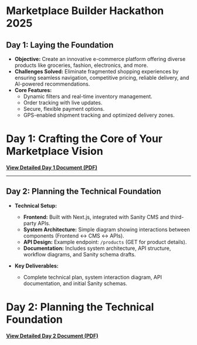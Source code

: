 # Marketplace Builder Hackathon 2025

## Day 1: Laying the Foundation
- **Objective:** Create an innovative e-commerce platform offering diverse products like groceries, fashion, electronics, and more.  
- **Challenges Solved:** Eliminate fragmented shopping experiences by ensuring seamless navigation, competitive pricing, reliable delivery, and AI-powered recommendations.  
- **Core Features:**  
  - Dynamic filters and real-time inventory management.  
  - Order tracking with live updates.  
  - Secure, flexible payment options.  
  - GPS-enabled shipment tracking and optimized delivery zones.  

# Day 1: Crafting the Core of Your Marketplace Vision

[**View Detailed Day 1 Document (PDF)**](https://github.com/muhammadmubashir72/Marketplace_Builder_Hackathon_Task_2025/blob/master/Day1_Laying_the_Foundation_for_Your_Marketplace_Journey/Day1_Laying_the_Foundation_for_Your_Marketplace_Journey.pdf)

---

## Day 2: Planning the Technical Foundation
- **Technical Setup:**  
  - **Frontend:** Built with Next.js, integrated with Sanity CMS and third-party APIs.  
  - **System Architecture:** Simple diagram showing interactions between components (Frontend ↔ CMS ↔ APIs).  
  - **API Design:** Example endpoint: `/products` (GET for product details).  
  - **Documentation:** Includes system architecture, API structure, workflow diagrams, and Sanity schema drafts.  

- **Key Deliverables:**  
  - Complete technical plan, system interaction diagram, API documentation, and initial Sanity schemas.

# Day 2: Planning the Technical Foundation

[**View Detailed Day 2 Document (PDF)**](https://github.com/muhammadmubashir72/Marketplace_Builder_Hackathon_Task_2025/blob/master/Day2_Planning_the_Technical_Foundation/Day2_Planning_the_Technical_Foundation.pdf)

